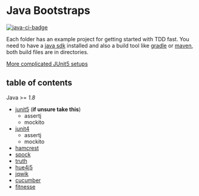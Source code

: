 # Java Bootstraps

[![java-ci-badge]][ci-actions]

Each folder has an example project for getting started with TDD fast.
You need to have a [java sdk](https://www.java.com/) installed and also a build tool like [gradle](http://gradle.org/) or [maven](https://maven.apache.org/), both build files are in directories.

[More complicated JUnit5 setups](https://github.com/junit-team/junit5-samples)

## table of contents

Java >= _1.8_
  * [junit5](junit5) (**if unsure take this**)
      * assertj
      * mockito
  * [junit4](junit4)
      * assertj
      * mockito
  * [hamcrest](hamcrest)
  * [spock](spock)
  * [truth](truth)
  * [hue4j5](hue4j5)
  * [jqwik](jqwik)
  * [cucumber](cucumber)
  * [fitnesse](fitnesse)

  [java-ci-badge]:../../../../kata-bootstraps/workflows/Java%20CI/badge.svg "CI build status"
  [ci-actions]:../../../../kata-bootstraps/actions
